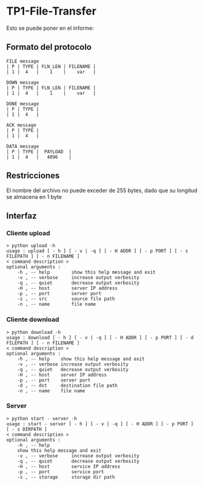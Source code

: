 # TP1-File-Transfer

Esto se puede poner en el informe:

## Formato del protocolo

    FILE message
    | P | TYPE | FLN_LEN | FILENAME |
    | 1 |  4   |    1    |    var   |

    DOWN message
    | P | TYPE | FLN_LEN | FILENAME |
    | 1 |  4   |    1    |    var   |
    
    DONE message
    | P | TYPE |
    | 1 |  4   |
    
    ACK message
    | P | TYPE |
    | 1 |  4   |
    
    DATA message
    | P | TYPE |  PAYLOAD  |
    | 1 |  4   |   4096    |


## Restricciones
El nombre del archivo no puede exceder de 255 bytes, dado que su longitud se almacena en 1 byte

## Interfaz
### Cliente upload
```
> python upload -h
usage : upload [ - h ] [ - v | -q ] [ - H ADDR ] [ - p PORT ] [ - s FILEPATH ] [ - n FILENAME ]
< command description >
optional arguments :
    -h , -- help        show this help message and exit
    -v , -- verbose     increase output verbosity
    -q , -- quiet       decrease output verbosity
    -H , -- host        server IP address
    -p , -- port        server port
    -s , -- src         source file path
    -n , -- name        file name
```
### Cliente download
```
> python download -h
usage : download [ - h ] [ - v | -q ] [ - H ADDR ] [ - p PORT ] [ - d FILEPATH ] [ - n FILENAME ]
< command description >
optional arguments :
    -h , -- help    show this help message and exit
    -v , -- verbose increase output verbosity
    -q , -- quiet   decrease output verbosity
    -H , -- host    server IP address
    -p , -- port    server port
    -d , -- dst     destination file path
    -n , -- name    file name
```
### Server
```
> python start - server -h
usage : start - server [ - h ] [ - v | -q ] [ - H ADDR ] [ - p PORT ] [ - s DIRPATH ]
< command description >
optional arguments :
    -h , -- help
    show this help message and exit
    -v , -- verbose     increase output verbosity
    -q , -- quiet       decrease output verbosity
    -H , -- host        service IP address
    -p , -- port        service port
    -s , -- storage     storage dir path
```
